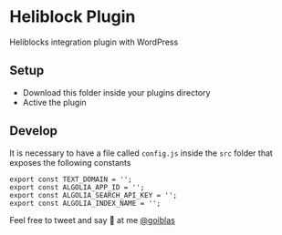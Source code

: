 # Heliblock Plugin
Heliblocks integration plugin with WordPress

## Setup
- Download this folder inside your plugins directory
- Active the plugin

## Develop
It is necessary to have a file called `config.js` inside the `src` folder that exposes the following constants
```
export const TEXT_DOMAIN = '';
export const ALGOLIA_APP_ID = '';
export const ALGOLIA_SEARCH_API_KEY = '';
export const ALGOLIA_INDEX_NAME = '';
```

Feel free to tweet and say 👋 at me [@goiblas](https://twitter.com/goiblas/)